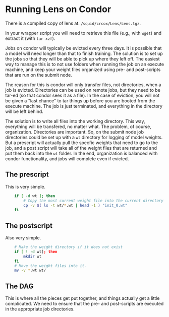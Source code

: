 Running Lens on Condor
======================

There is a compiled copy of lens at: `/squid/crcox/Lens/Lens.tgz`.

In your wrapper script you will need to retrieve this file (e.g., with `wget`)
and extract it (with `tar xzf`).

Jobs on condor will typically be evicted every three days. It is possible that
a model will need longer than that to finish training. The solution is to set
up the jobs so that they will be able to pick up where they left off. The
easiest way to manage this is to not use folders when running the job on an
execute machine, and keep your weight files organized using pre- and
post-scripts that are run on the submit node.

The reason for this is condor will only transfer files, not directories, when a
job is evicted. Directories can be used on remote jobs, but they need to be
tar-ed (so that condor sees it as a file). In the case of eviction, you will
not be given a "last chance" to tar things up before you are booted from the
execute machine. The job is just terminated, and everything in the directory
will be left behind.

The solution is to write all files into the working directory. This way,
everything will be transfered, no matter what. The problem, of course,
organization. Directories are important. So, on the submit node job directories
could be set up with a `wt` directory for logging of model weights. But a
prescript will actually pull the specfic weights that need to go to the job,
and a post script will take all of the weight files that are returned and put
them back into the `wt` folder. In the end, organization is balanced with
condor functionality, and jobs will complete even if evicted.

The prescript
-------------
This is very simple.

```bash
	if [ -d wt ]; then
		# Copy the most current weight file into the current directory as init_0.wt
		cp -v $( ls -t wt/*.wt | head -1 ) "init_0.wt"
	fi
```

The postscript
--------------
Also very simple.

```bash
	# Make the weight directory if it does not exist
	if [ ! -d wt]; then
		mkdir wt
	fi
	# Move the weight files into it.
	mv -v *.wt wt/
```

The DAG
-------
This is where all the pieces get put together, and things actually get a little complicated. We need to ensure that the pre- and post-scripts are executed in the appropriate job directories.
